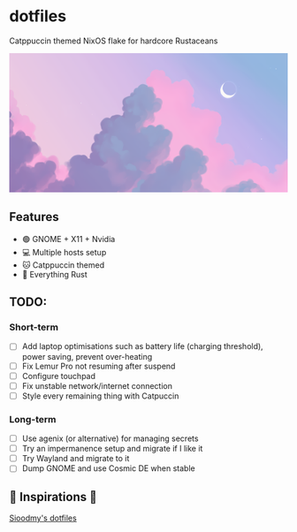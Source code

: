 # dotfiles
Catppuccin themed NixOS flake for hardcore Rustaceans

![wallpaper](https://github.com/DaraJKong/dotfiles/blob/2219742ee92756f6a0ca7cb1f5d881da06194843/theme/wall.png)

## Features
- 🟢 GNOME + X11 + Nvidia
- 💻 Multiple hosts setup
- 🐱 Catppuccin themed
- 🦀 Everything Rust

## TODO:
### Short-term
- [ ] Add laptop optimisations such as battery life (charging threshold), power saving, prevent over-heating
- [ ] Fix Lemur Pro not resuming after suspend
- [ ] Configure touchpad
- [ ] Fix unstable network/internet connection
- [ ] Style every remaining thing with Catpuccin
### Long-term
- [ ] Use agenix (or alternative) for managing secrets
- [ ] Try an impermanence setup and migrate if I like it
- [ ] Try Wayland and migrate to it
- [ ] Dump GNOME and use Cosmic DE when stable

## 🌺 Inspirations 🌷
[Sioodmy's dotfiles](https://github.com/sioodmy/dotfiles)
